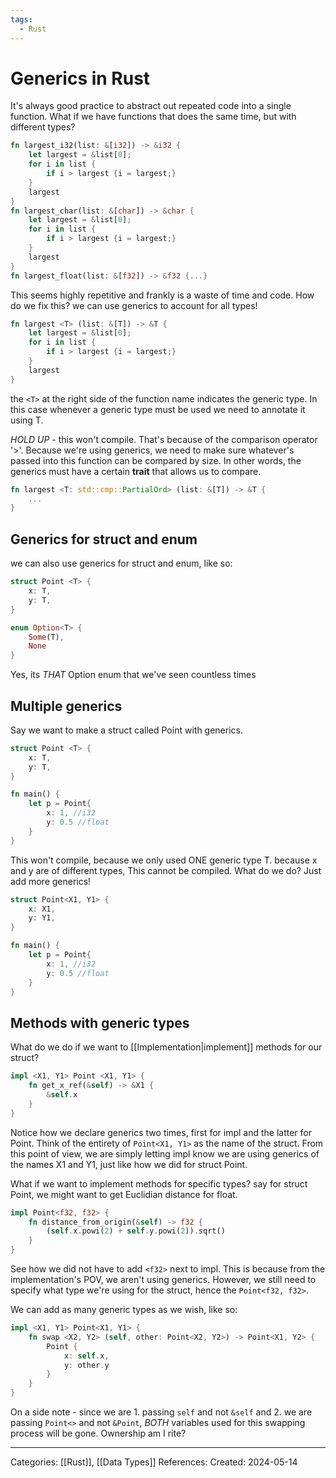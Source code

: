 ```yaml
---
tags:
  - Rust
---
```

# Generics in Rust
It's always good practice to abstract out repeated code into a single function. What if we have functions that does the same time, but with different types?
```rust
fn largest_i32(list: &[i32]) -> &i32 {
	let largest = &list[0];
	for i in list {
		if i > largest {i = largest;}
	} 
	largest
}
fn largest_char(list: &[char]) -> &char {
	let largest = &list[0];
	for i in list {
		if i > largest {i = largest;}
	} 
	largest
}
fn largest_float(list: &[f32]) -> &f32 {...}
```

This seems highly repetitive and frankly is a waste of time and code. How do we fix this? we can use generics to account for all types!

```rust
fn largest <T> (list: &[T]) -> &T {
	let largest = &list[0];
	for i in list {
		if i > largest {i = largest;}
	} 
	largest
}
```

the ```<T>``` at the right side of the function name indicates the generic type. In this case whenever a generic type must be used we need to annotate it using T. 

_HOLD UP_ - this won't compile. That's because of the comparison operator '>'. Because we're using generics, we need to make sure whatever's passed into this function can be compared by size. In other words, the generics must have a certain **trait** that allows us to compare.

```rust
fn largest <T: std::cmp::PartialOrd> (list: &[T]) -> &T {
	...
}
```

## Generics for struct and enum
we can also use generics for struct and enum, like so:
```rust
struct Point <T> {
	x: T,
	y: T,
}

enum Option<T> {
	Some(T),
	None
}
```
Yes, its _THAT_ Option enum that we've seen countless times

## Multiple generics
Say we want to make a struct called Point with generics.
```rust
struct Point <T> {
	x: T,
	y: T,
}

fn main() {
	let p = Point{
		x: 1, //i32
		y: 0.5 //float
	}
}
```

This won't compile, because we only used ONE generic type T. because x and y are of different types, This cannot be compiled. What do we do? Just add more generics!

```rust
struct Point<X1, Y1> {
	x: X1,
	y: Y1,
}

fn main() {
	let p = Point{
		x: 1, //i32
		y: 0.5 //float
	}
}
```

## Methods with generic types
What do we do if we want to [[Implementation|implement]] methods for our struct?
```rust
impl <X1, Y1> Point <X1, Y1> {
	fn get_x_ref(&self) -> &X1 {
		&self.x
	}
}
```
Notice how we declare generics two times, first for impl and the latter for Point. Think of the entirety of ```Point<X1, Y1>``` as the name of the struct. From this point of view, we are simply letting impl know we are using generics of the names X1 and Y1, just like how we did for struct Point.

What if we want to implement methods for specific types? say for struct Point, we might want to get Euclidian distance for float.

```rust
impl Point<f32, f32> {
	fn distance_from_origin(&self) -> f32 {
		(self.x.powi(2) + self.y.powi(2)).sqrt()
	}
}
```

See how we did not have to add ```<f32>``` next to impl. This is because from the implementation's POV, we aren't using generics. However, we still need to specify what type we're using for the struct, hence the ```Point<f32, f32>```.

We can add as many generic types as we wish, like so:
```rust
impl <X1, Y1> Point<X1, Y1> {
	fn swap <X2, Y2> (self, other: Point<X2, Y2>) -> Point<X1, Y2> {
		Point {
			x: self.x,
			y: other.y
		}
	}
}
```

On a side note - since we are 1. passing ```self``` and not ```&self``` and 2. we are passing ```Point<>``` and not ```&Point```, _BOTH_ variables used for this swapping process will be gone. Ownership am I rite?



---
Categories: [[Rust]], [[Data Types]]
References:
Created: 2024-05-14
